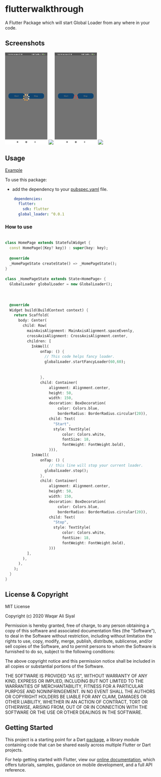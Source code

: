 # flutterwalkthrough

A Flutter Package which will start Global Loader from any where in your code.

## Screenshots

<img src="fancy_loader.jpg" height="300em" /> <img src="ss2.PNG" height="300em" /> <img src="circular_loader.jpg" height="300em" /> <img src="ss4.PNG" height="300em" />

## Usage
[Example](hhttps://github.com/chandan123-pradhan/Global-Loader/tree/main/example/global_loader)

To use this package:

* add the dependency to your [pubspec.yaml](https://github.com/chandan123-pradhan/Global-Loader/blob/main/example/global_loader/pubspec.yaml) file.

```yaml
    dependencies:
      flutter:
        sdk: flutter
      global_loader: ^0.0.1
```

### How to use

```dart
   
class HomePage extends StatefulWidget {
  const HomePage({Key? key}) : super(key: key);

  @override
  _HomePageState createState() => _HomePageState();
}

class _HomePageState extends State<HomePage> {
  GlobalLoader globalLoader = new GlobalLoader();
  
 

  @override
  Widget build(BuildContext context) {
    return Scaffold(
      body: Center(
        child: Row(
          mainAxisAlignment: MainAxisAlignment.spaceEvenly,
          crossAxisAlignment: CrossAxisAlignment.center,
          children: [
            InkWell(
                onTap: () {
                  // This code helps fancy loader.
                  globalLoader.startFancyLoader(60,60);


                },
                child: Container(
                    alignment: Alignment.center,
                    height: 50,
                    width: 150,
                    decoration: BoxDecoration(
                        color: Colors.blue,
                        borderRadius: BorderRadius.circular(20)),
                    child: Text(
                      "Start",
                      style: TextStyle(
                          color: Colors.white,
                          fontSize: 18,
                          fontWeight: FontWeight.bold),
                    ))),
            InkWell(
                onTap: () {
                    // this line will stop your current loader.
                  globalLoader.stop();
                },
                child: Container(
                    alignment: Alignment.center,
                    height: 50,
                    width: 150,
                    decoration: BoxDecoration(
                        color: Colors.blue,
                        borderRadius: BorderRadius.circular(20)),
                    child: Text(
                      "Stop",
                      style: TextStyle(
                          color: Colors.white,
                          fontSize: 18,
                          fontWeight: FontWeight.bold),
                    )))
          ],
        ),
      ),
    );
  }
}

```

## License & Copyright

MIT License

Copyright (c) 2020 Waqar Ali Siyal

Permission is hereby granted, free of charge, to any person obtaining a copy
of this software and associated documentation files (the "Software"), to deal
in the Software without restriction, including without limitation the rights
to use, copy, modify, merge, publish, distribute, sublicense, and/or sell
copies of the Software, and to permit persons to whom the Software is
furnished to do so, subject to the following conditions:

The above copyright notice and this permission notice shall be included in all
copies or substantial portions of the Software.

THE SOFTWARE IS PROVIDED "AS IS", WITHOUT WARRANTY OF ANY KIND, EXPRESS OR
IMPLIED, INCLUDING BUT NOT LIMITED TO THE WARRANTIES OF MERCHANTABILITY,
FITNESS FOR A PARTICULAR PURPOSE AND NONINFRINGEMENT. IN NO EVENT SHALL THE
AUTHORS OR COPYRIGHT HOLDERS BE LIABLE FOR ANY CLAIM, DAMAGES OR OTHER
LIABILITY, WHETHER IN AN ACTION OF CONTRACT, TORT OR OTHERWISE, ARISING FROM,
OUT OF OR IN CONNECTION WITH THE SOFTWARE OR THE USE OR OTHER DEALINGS IN THE
SOFTWARE.

## Getting Started


This project is a starting point for a Dart
[package](https://flutter.dev/developing-packages/),
a library module containing code that can be shared easily across
multiple Flutter or Dart projects.

For help getting started with Flutter, view our 
[online documentation](https://flutter.dev/docs), which offers tutorials, 
samples, guidance on mobile development, and a full API reference.
